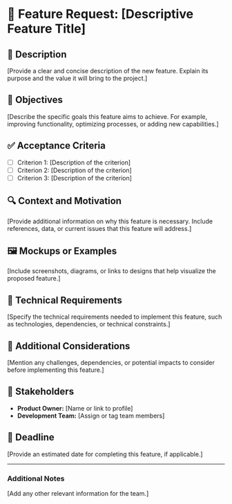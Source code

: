 # 🚀 Feature Request: [Descriptive Feature Title]

## 📝 Description

[Provide a clear and concise description of the new feature. Explain its purpose and the value it will bring to the project.]

## 🎯 Objectives

[Describe the specific goals this feature aims to achieve. For example, improving functionality, optimizing processes, or adding new capabilities.]

## ✅ Acceptance Criteria

- [ ] Criterion 1: [Description of the criterion]
- [ ] Criterion 2: [Description of the criterion]
- [ ] Criterion 3: [Description of the criterion]

## 🔍 Context and Motivation

[Provide additional information on why this feature is necessary. Include references, data, or current issues that this feature will address.]

## 🖼️ Mockups or Examples

[Include screenshots, diagrams, or links to designs that help visualize the proposed feature.]

## 🔧 Technical Requirements

[Specify the technical requirements needed to implement this feature, such as technologies, dependencies, or technical constraints.]

## 🚨 Additional Considerations

[Mention any challenges, dependencies, or potential impacts to consider before implementing this feature.]

## 👫 Stakeholders

- **Product Owner:** [Name or link to profile]
- **Development Team:** [Assign or tag team members]

## 📅 Deadline

[Provide an estimated date for completing this feature, if applicable.]

---

### Additional Notes

[Add any other relevant information for the team.]
